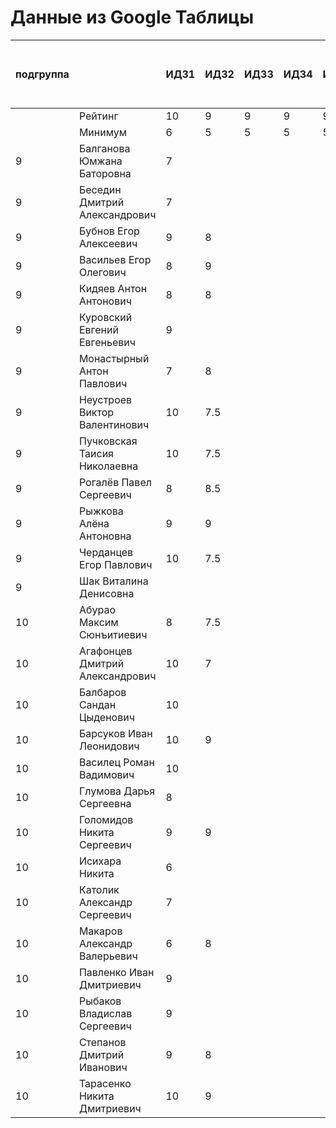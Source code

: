 # Данные из Google Таблицы

| подгруппа |  | ИДЗ1 | ИДЗ2 | ИДЗ3 | ИДЗ4 | ИДЗ5 | ИДЗ | КР 1 | КР 2 | Коллоквиум | 21.09 | 28.09 | 07.10 | 12.10 | 19.10 | 26.10 | 02.11 | 09.11 | 16.11 | 23.11 | 30.11 | 07.12 | 14.12 | 21.12 | Доп. баллы (работа на паре) | Посещения | Конспект | Сумма баллов | Итоговая оценка |
| --- | --- | --- | --- | --- | --- | --- | --- | --- | --- | --- | --- | --- | --- | --- | --- | --- | --- | --- | --- | --- | --- | --- | --- | --- | --- | --- | --- | --- | --- |
|  | Рейтинг | 10 | 9 | 9 | 9 | 9 | 46 | 8 | 8 | 15 |  |  |  |  |  |  |  |  |  |  |  |  |  |  | 9 | 9 | 5 |  |  |
|  | Минимум | 6 | 5 | 5 | 5 | 5 | 26 | 6 | 6 | 10 |  |  |  |  |  |  |  |  |  |  |  |  |  |  | 4 | 6 | 3 |  |  |
| 9 | Балганова Юмжана Баторовна | 7 |  |  |  |  | 7 |  |  |  | 1 | 2 | 1 | 2 | 1 | 2 |  |  |  |  |  |  |  |  | 0.3 | 3 |  | 19.3 |  |
| 9 | Беседин Дмитрий Александрович | 7 |  |  |  |  | 7 |  |  |  | 1 | 2 | 0 | 2 | 1 | 2 |  |  |  |  |  |  |  |  |  | 2.67 |  | 17.67 |  |
| 9 | Бубнов Егор Алексеевич | 9 | 8 |  |  |  | 17 |  |  |  | 1 | 2 | 1 | 2 | 1 | 2 |  |  |  |  |  |  |  |  |  | 3 |  | 29 |  |
| 9 | Васильев Егор Олегович | 8 | 9 |  |  |  | 17 |  |  |  | 1 | 2 | 1 | 2 | 1 | 2 |  |  |  |  |  |  |  |  | 0.3 | 3 |  | 29.3 |  |
| 9 | Кидяев Антон Антонович | 8 | 8 |  |  |  | 16 |  |  |  | 1 | 2 | 1 | 2 | 1 | 2 |  |  |  |  |  |  |  |  |  | 3 |  | 28 |  |
| 9 | Куровский Евгений Евгеньевич | 9 |  |  |  |  | 9 |  |  |  | 1 | 2 | 1 | 2 | 1 | 2 |  |  |  |  |  |  |  |  |  | 3 |  | 21 |  |
| 9 | Монастырный Антон Павлович | 7 | 8 |  |  |  | 15 |  |  |  | 1 | 2 | 1 | 2 | 1 | 2 |  |  |  |  |  |  |  |  | 2.3 | 3 |  | 29.3 |  |
| 9 | Неустроев Виктор Валентинович | 10 | 7.5 |  |  |  | 17.5 |  |  |  | 1 | 2 | 1 | 2 | 1 | 2 |  |  |  |  |  |  |  |  | 0.3 | 3 |  | 29.8 |  |
| 9 | Пучковская Таисия Николаевна | 10 | 7.5 |  |  |  | 17.5 |  |  |  | 1 | 2 | 1 | 2 | 1 | 2 |  |  |  |  |  |  |  |  | 0.3 | 3 |  | 29.8 |  |
| 9 | Рогалёв Павел Сергеевич | 8 | 8.5 |  |  |  | 16.5 |  |  |  | 1 | 2 | 1 | 2 | 1 | 2 |  |  |  |  |  |  |  |  |  | 3 |  | 28.5 |  |
| 9 | Рыжкова Алёна Антоновна | 9 | 9 |  |  |  | 18 |  |  |  | 1 | 2 | 1 | 2 | 1 | 2 |  |  |  |  |  |  |  |  | 0.3 | 3 |  | 30.3 |  |
| 9 | Черданцев Егор Павлович | 10 | 7.5 |  |  |  | 17.5 |  |  |  | 1 | 2 | 1 | 2 | 1 | 2 |  |  |  |  |  |  |  |  | 0.3 | 3 |  | 29.8 |  |
| 9 | Шак Виталина Денисовна |  |  |  |  |  | 0 |  |  |  | 0 | 0 | 0 | 0 | 0 | 0 |  |  |  |  |  |  |  |  |  | 0 |  | 0 |  |
| 10 | Абурао Максим Сюнъитиевич | 8 | 7.5 |  |  |  | 15.5 |  |  |  | 2 | 1 | 2 | 1 | 2 |  |  |  |  |  |  |  |  |  |  | 2.67 |  | 26.17 |  |
| 10 | Агафонцев Дмитрий Александрович | 10 | 7 |  |  |  | 17 |  |  |  | 2 | 1 | 2 | 1 | 2 |  |  |  |  |  |  |  |  |  |  | 2.67 |  | 27.67 |  |
| 10 | Балбаров Сандан Цыденович | 10 |  |  |  |  | 10 |  |  |  | 2 | 1 | 2 | 1 | 0 |  |  |  |  |  |  |  |  |  | 0.3 | 2 |  | 18.3 |  |
| 10 | Барсуков Иван Леонидович | 10 | 9 |  |  |  | 19 |  |  |  | 2 | 1 | 2 | 1 | 2 |  |  |  |  |  |  |  |  |  | 1.3 | 2.67 |  | 30.97 |  |
| 10 | Василец Роман Вадимович | 10 |  |  |  |  | 10 |  |  |  | 2 | 1 | 2 | 1 | 2 |  |  |  |  |  |  |  |  |  |  | 2.67 |  | 20.67 |  |
| 10 | Глумова Дарья Сергеевна | 8 |  |  |  |  | 8 |  |  |  | 2 | 1 | 2 | 1 | 2 |  |  |  |  |  |  |  |  |  |  | 2.67 |  | 18.67 |  |
| 10 | Голомидов Никита Сергеевич | 9 | 9 |  |  |  | 18 |  |  |  | 2 | 1 | 2 | 1 | 2 |  |  |  |  |  |  |  |  |  |  | 2.67 |  | 28.67 |  |
| 10 | Исихара Никита | 6 |  |  |  |  | 6 |  |  |  | 2 | 1 | 2 | 1 | 2 |  |  |  |  |  |  |  |  |  | 0.3 | 2.67 |  | 16.97 |  |
| 10 | Католик Александр Сергеевич | 7 |  |  |  |  | 7 |  |  |  | 2 | 1 | 2 | 1 | 2 |  |  |  |  |  |  |  |  |  |  | 2.67 |  | 17.67 |  |
| 10 | Макаров Александр Валерьевич | 6 | 8 |  |  |  | 14 |  |  |  | 2 | 1 | 2 | 1 | 2 |  |  |  |  |  |  |  |  |  | 0.3 | 2.67 |  | 24.97 |  |
| 10 | Павленко Иван Дмитриевич | 9 |  |  |  |  | 9 |  |  |  | 2 | 1 | 2 | 1 | 2 |  |  |  |  |  |  |  |  |  |  | 2.67 |  | 19.67 |  |
| 10 | Рыбаков Владислав Сергеевич | 9 |  |  |  |  | 9 |  |  |  | 2 | 1 | 2 | 1 | 2 |  |  |  |  |  |  |  |  |  |  | 2.67 |  | 19.67 |  |
| 10 | Степанов Дмитрий Иванович | 9 | 8 |  |  |  | 17 |  |  |  | 2 | 1 | 2 | 1 | 2 |  |  |  |  |  |  |  |  |  | 1.2 | 2.67 |  | 28.869999999999997 |  |
| 10 | Тарасенко Никита Дмитриевич | 10 | 9 |  |  |  | 19 |  |  |  | 2 | 1 | 2 | 1 | 2 |  |  |  |  |  |  |  |  |  | 0.3 | 2.67 |  | 29.97 |  |
